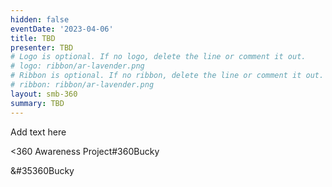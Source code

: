 ```yaml
---
hidden: false
eventDate: '2023-04-06'
title: TBD
presenter: TBD
# Logo is optional. If no logo, delete the line or comment it out.
# logo: ribbon/ar-lavender.png
# Ribbon is optional. If no ribbon, delete the line or comment it out.
# ribbon: ribbon/ar-lavender.png
layout: smb-360
summary: TBD
---
```


Add text here

<span class="C(red)">&lt;3</span>60 Awareness Project#360Bucky

<span class="C(red)">&#35360Bucky</span>


